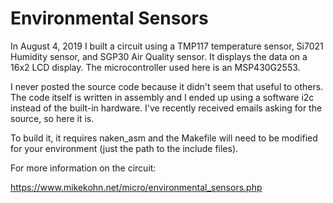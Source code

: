 # Environmental Sensors

In August 4, 2019 I built a circuit using a TMP117 temperature sensor,
Si7021 Humidity sensor, and SGP30 Air Quality sensor. It displays the
data on a 16x2 LCD display. The microcontroller used here is an MSP430G2553.

I never posted the source code because it didn't seem that useful to
others. The code itself is written in assembly and I ended up using a
software i2c instead of the built-in hardware. I've recently received
emails asking for the source, so here it is.

To build it, it requires naken_asm and the Makefile will need to be
modified for your environment (just the path to the include files).

For more information on the circuit:

https://www.mikekohn.net/micro/environmental_sensors.php

